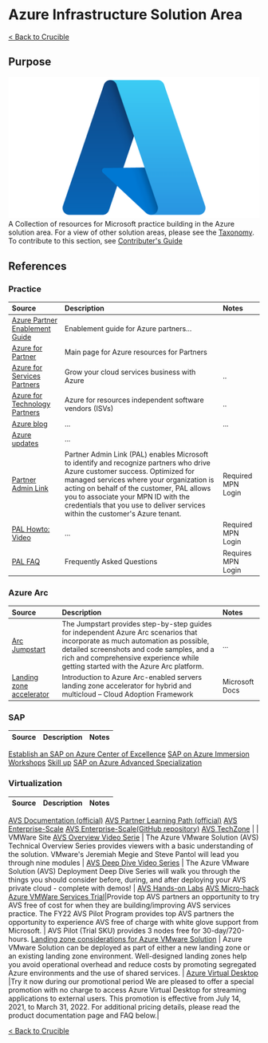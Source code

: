 

# Azure Infrastructure Solution Area
[< Back to Crucible](./)

## Purpose

![Azure Infrastructyure](./Library/Azure-Logo.png)
A Collection of resources for Microsoft practice building in the Azure solution area. For a view of other solution areas, please see the [Taxonomy](Taxonomy.md). To contribute to this section, see [Contributer's Guide](Contributing.md)
## References

### Practice
Source | Description | Notes
:----- | :-----  | :-----
[Azure Partner Enablement Guide](https://assetsprod.microsoft.com/mpn/en-us/azure-partner-enablement-guide.pdf)| Enablement guide for Azure partners...
[Azure for Partner](https://www.microsoft.com/azure/partners/)|Main page for Azure resources for Partners|
[Azure for Services Partners](https://www.microsoft.com/azure/partners/practices/the-opportunity)|Grow your cloud services business with Azure|..
[Azure for Technology Partners](https://azure.microsoft.com/en-us/partners/azure-technology-partners/)|Azure for resources  independent software vendors (ISVs)|..
[Azure blog](https://azure.microsoft.com/en-us/blog/)|...|...
[Azure updates](https://azure.microsoft.com/en-us/updates/)|...|
[Partner Admin Link](https://partner.microsoft.com/en-us/asset/collection/partner-admin-link#/)|Partner Admin Link (PAL) enables Microsoft to identify and recognize partners who drive Azure customer success. Optimized for managed services where your organization is acting on behalf of the customer, PAL allows you to associate your MPN ID with the credentials that you use to deliver services within the customer's Azure tenant.| Required MPN Login
[PAL Howto: Video](https://partner.microsoft.com/en-us/resources/detail/setting-up-partner-admin-link-video-mp4)|...| Required MPN Login
[PAL FAQ](https://partner.microsoft.com/en-us/resources/detail/pal-partner-faq-docx)| Frequently Asked Questions| Requires MPN Login

### Azure Arc
Source | Description | Notes
:----- | :-----  | :-----
[Arc Jumpstart](https://azurearcjumpstart.io/)| The Jumpstart provides step-by-step guides for independent Azure Arc scenarios that incorporate as much automation as possible, detailed screenshots and code samples, and a rich and comprehensive experience while getting started with the Azure Arc platform.| ...
[Landing zone accelerator](https://docs.microsoft.com/en-us/azure/cloud-adoption-framework/scenarios/hybrid/enterprise-scale-landing-zone) | Introduction to Azure Arc-enabled servers landing zone accelerator for hybrid and multicloud – Cloud Adoption Framework | Microsoft Docs

### SAP
Source | Description | Notes
:----- | :-----  | :-----
[Establish an SAP on Azure Center of Excellence](https://aka.ms/AzureCenterforSAPsolutions)
[SAP on Azure Immersion Workshops](https://aka.ms/aiwpartners)
[Skill up](https://aka.ms/SAPonAzureResources)
[SAP on Azure Advanced Specialization](httrps://aka.ms/SAPonAzureAdvancedSpec)


### Virtualization
Source | Description | Notes
:----- | :-----  | :-----
[AVS Documentation (official)](https://aka.ms/AVSDocs)
[AVS Partner Learning Path (official)](https://aka.ms/AVSLearningPath)
[AVS Enterprise-Scale](https://aka.ms/AVSEnterpriseScale)
[AVS Enterprise-Scale(GitHub repository)](https://aka.ms/AVSEnterpriseScaleRepo)
[AVS TechZone](https://aka.ms/AVSTechZone) | | VMWare Site
[AVS Overview Video Serie](https://aka.ms/AVSTechOverview) | The Azure VMware Solution (AVS) Technical Overview Series provides viewers with a basic understanding of the solution. VMware's Jeremiah Megie and Steve Pantol will lead you through nine modules |
[AVS Deep Dive Video Series](https://aka.ms/AVSDeepDive) | The Azure VMware Solution (AVS) Deployment Deep Dive Series will walk you through the things you should consider before, during, and after deploying your AVS private cloud - complete with demos! |
[AVS Hands-on Labs](https://aka.ms/AVSHOL)
[AVS Micro-hack](https://aka.ms/AVSMicroHack)
[Azure VMWare Services Trial](https://forms.office.com/pages/responsepage.aspx?id=v4j5cvGGr0GRqy180BHbR1xHkcwkIqVOp6E37mZjgcpURU9GSjJYTExLSzMzNzdGTzJERDBGWk1QQiQlQCN0PWcu&web=1&wdLOR=c5F35665D-7650-45A8-87BE-07E2AF646064)|Provide top AVS partners an opportunity to try AVS free of cost for when they are building/improving AVS services practice. The FY22 AVS Pilot Program provides top AVS partners the opportunity to experience AVS free of charge with white glove support from Microsoft. | AVS Pilot (Trial SKU) provides 3 nodes free for 30-day/720-hours. 
[Landing zone considerations for Azure VMware Solution](https://docs.microsoft.com/en-us/azure/architecture/solution-ideas/articles/azure-vmware-solution-foundation-landing-zone) | Azure VMware Solution can be deployed as part of either a new landing zone or an existing landing zone environment. Well-designed landing zones help you avoid operational overhead and reduce costs by promoting segregated Azure environments and the use of shared services. |
[Azure Virtual Desktop]() |Try it now during our promotional period We are pleased to offer a special promotion with no charge to access Azure Virtual Desktop for streaming applications to external users. This promotion is effective from July 14, 2021, to March 31, 2022. For additional pricing details, please read the product documentation page and FAQ below.|




[< Back to Crucible](./)